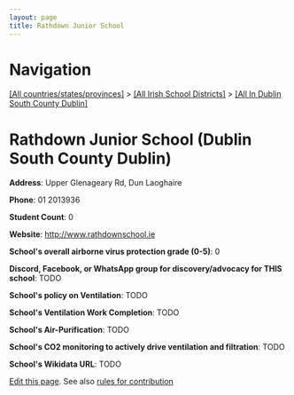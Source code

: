 ```yaml
---
layout: page
title: Rathdown Junior School
---
```

# Navigation

[[All countries/states/provinces]](../../..) > [[All Irish School Districts]](../..) > [[All In Dublin South County Dublin]](..)

# Rathdown Junior School (Dublin South County Dublin)

**Address**: Upper Glenageary Rd, Dun Laoghaire

**Phone**: 01 2013936

**Student Count**: 0

**Website**: <http://www.rathdownschool.ie>

**School's overall airborne virus protection grade (0-5)**: 0

**Discord, Facebook, or WhatsApp group for discovery/advocacy for THIS school**: TODO

**School's policy on Ventilation**: TODO

**School's Ventilation Work Completion**: TODO

**School's Air-Purification**: TODO

**School's CO2 monitoring to actively drive ventilation and filtration**: TODO

**School's Wikidata URL**: TODO


[Edit this page](https://github.com/ventilate-schools/Ireland/edit/main/./Dublin_South_County_Dublin/Rathdown_Junior_School.md). See also [rules for contribution](../../../contribution-rules/)